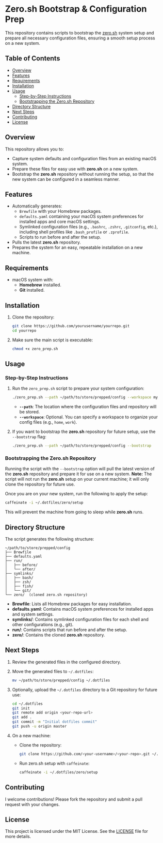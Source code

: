 # Zero.sh Bootstrap & Configuration Prep

This repository contains scripts to bootstrap the [zero.sh](https://github.com/zero-sh/zero.sh.git) system setup and prepare all necessary configuration files, ensuring a smooth setup process on a new system.

## Table of Contents
- [Overview](#overview)
- [Features](#features)
- [Requirements](#requirements)
- [Installation](#installation)
- [Usage](#usage)
  - [Step-by-Step Instructions](#step-by-step-instructions)
  - [Bootstrapping the Zero.sh Repository](#bootstrapping-the-zerosh-repository)
- [Directory Structure](#directory-structure)
- [Next Steps](#next-steps)
- [Contributing](#contributing)
- [License](#license)

## Overview
This repository allows you to:
- Capture system defaults and configuration files from an existing macOS system.
- Prepare these files for easy use with **zero.sh** on a new system.
- Bootstrap the **zero.sh** repository without running the setup, so that the new system can be configured in a seamless manner.

## Features
- Automatically generates:
  - `Brewfile` with your Homebrew packages.
  - `defaults.yaml` containing your macOS system preferences for installed apps and core macOS settings.
  - Symlinked configuration files (e.g., `.bashrc`, `.zshrc`, `.gitconfig`, etc.), including shell profiles like `.bash_profile` or `.zprofile`.
  - Scripts to run before and after the setup.
- Pulls the latest **zero.sh** repository.
- Prepares the system for an easy, repeatable installation on a new machine.

## Requirements
- macOS system with:
  - **Homebrew** installed.
  - **Git** installed.

## Installation
1. Clone the repository:
   ```bash
   git clone https://github.com/yourusername/yourrepo.git
   cd yourrepo
   ```

2. Make sure the main script is executable:
   ```bash
   chmod +x zero_prep.sh
   ```

## Usage

### Step-by-Step Instructions
1. Run the `zero_prep.sh` script to prepare your system configuration:
   ```bash
   ./zero_prep.sh --path ~/path/to/store/prepped/config --workspace my_workspace
   ```

   - **`--path`**: The location where the configuration files and repository will be stored.
   - **`--workspace`**: Optional. You can specify a workspace to organize your config files (e.g., `home`, `work`).

2. If you want to bootstrap the **zero.sh** repository for future setup, use the `--bootstrap` flag:
   ```bash
   ./zero_prep.sh --path ~/path/to/store/prepped/config --bootstrap
   ```

### Bootstrapping the Zero.sh Repository
Running the script with the `--bootstrap` option will pull the latest version of the **zero.sh** repository and prepare it for use on a new system. **Note:** The script will not run the **zero.sh** setup on your current machine; it will only clone the repository for future use.

Once you are on your new system, run the following to apply the setup:
```bash
caffeinate -i ~/.dotfiles/zero/setup
```

This will prevent the machine from going to sleep while **zero.sh** runs.

## Directory Structure
The script generates the following structure:

```
~/path/to/store/prepped/config
├── Brewfile
├── defaults.yaml
├── run/
│   ├── before/
│   └── after/
├── symlinks/
│   ├── bash/
│   ├── zsh/
│   ├── fish/
│   └── git/
└── zero/  (cloned zero.sh repository)
```

- **Brewfile**: Lists all Homebrew packages for easy installation.
- **defaults.yaml**: Contains macOS system preferences for installed apps and system settings.
- **symlinks/**: Contains symlinked configuration files for each shell and other configurations (e.g., git).
- **run/**: Contains scripts that run before and after the setup.
- **zero/**: Contains the cloned **zero.sh** repository.

## Next Steps
1. Review the generated files in the configured directory.
2. Move the generated files to `~/.dotfiles`:
   ```bash
   mv ~/path/to/store/prepped/config ~/.dotfiles
   ```

3. Optionally, upload the `~/.dotfiles` directory to a Git repository for future use:
   ```bash
   cd ~/.dotfiles
   git init
   git remote add origin <your-repo-url>
   git add .
   git commit -m "Initial dotfiles commit"
   git push -u origin master
   ```

4. On a new machine:
   - Clone the repository:
     ```bash
     git clone https://github.com/<your-username>/<your-repo>.git ~/.dotfiles --recursive
     ```
   - Run zero.sh setup with `caffeinate`:
     ```bash
     caffeinate -i ~/.dotfiles/zero/setup
     ```

## Contributing
I welcome contributions! Please fork the repository and submit a pull request with your changes.

## License
This project is licensed under the MIT License. See the [LICENSE](LICENSE) file for more details.
